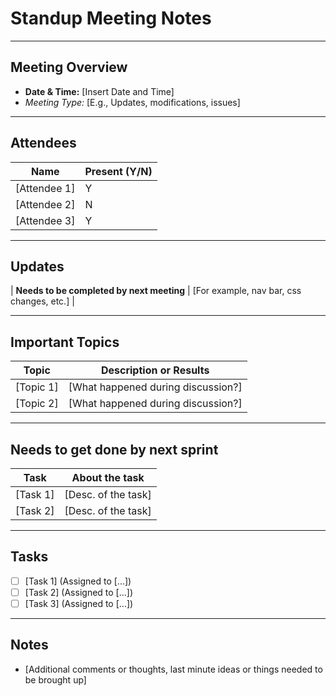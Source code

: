 # Standup Meeting Notes
----------------------------------
## Meeting Overview
- **Date & Time:** [Insert Date and Time]
- *Meeting Type:* [E.g., Updates, modifications, issues]
  
----------------------------------

## Attendees

| Name               | Present (Y/N)  |
|--------------------|----------------|
| [Attendee 1]       | Y              |
| [Attendee 2]       | N              |
| [Attendee 3]       | Y              |

----------------------------------

## Updates

| **Needs to be completed by next meeting** | [For example, nav bar, css changes, etc.] |

----------------------------------

## Important Topics

| Topic                     | Description or Results                         |
|---------------------------|------------------------------------------------|
| [Topic 1]                 | [What happened during discussion?]             |
| [Topic 2]                 | [What happened during discussion?]             |

----------------------------------

## Needs to get done by next sprint

| Task                     | About the task                  |
|--------------------------|---------------------------------|
| [Task 1]                 | [Desc. of the task]             |
| [Task 2]                 | [Desc. of the task]             |

----------------------------------

## Tasks

- [ ] [Task 1] (Assigned to [...])
- [ ] [Task 2] (Assigned to [...])
- [ ] [Task 3] (Assigned to [...])

----------------------------------

## Notes

- [Additional comments or thoughts, last minute ideas or things needed to be brought up]
